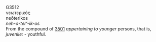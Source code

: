 G3512  
νεωτερικός  
neōterikos  
*neh-o-ter‘-ik-os*  
From the compound of [3501](g3501) *appertaining* *to* *younger*
persons, that is, *juvenile:* - youthful.  
